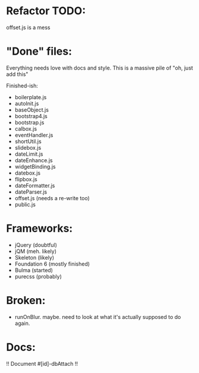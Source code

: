 # Refactor TODO:

offset.js is a mess

# "Done" files:

Everything needs love with docs and style.  This is a massive pile of "oh, just add this"

Finished-ish:
 - boilerplate.js
 - autoInit.js
 - baseObject.js
 - bootstrap4.js
 - bootstrap.js
 - calbox.js
 - eventHandler.js
 - shortUtil.js
 - slidebox.js
 - dateLimit.js
 - dateEnhance.js
 - widgetBinding.js
 - datebox.js
 - flipbox.js
 - dateFormatter.js
 - dateParser.js
 - offset.js (needs a re-write too)
 - public.js


# Frameworks:

 - jQuery (doubtful)
 - jQM (meh. likely)
 - Skeleton (likely)
 - Foundation 6 (mostly finished)
 - Bulma (started)
 - purecss (probably)
 

# Broken:

 - runOnBlur.  maybe.  need to look at what it's actually supposed to do again.

# Docs:

!! Document #[id]-dbAttach !!